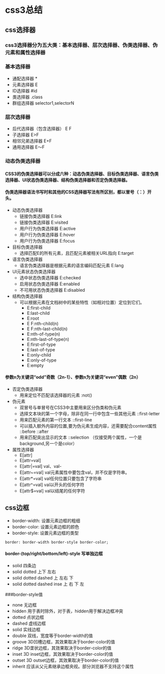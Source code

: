 # css3总结

## css选择器
### css3选择器分为五大类：基本选择器、层次选择器、伪类选择器、伪元素和属性选择器

### 基本选择器
- 通配选择器 *
- 元素选择器 E
- ID选择器 #id
- 类选择器 .class
- 群组选择器 selector1,selectorN

### 层次选择器
- 后代选择器（包含选择器） E F
- 子选择器              E>F
- 相邻兄弟选择器         E+F
- 通用选择器            E～F

### 动态伪类选择器
#### CSS3的伪类选择器可以分成六种：动态伪类选择器、目标伪类选择器、语言伪类选择器、UI状态伪类选择器、结构伪类选择器和否定伪类选择器。
#### 伪类选择器语法书写时和其他的CSS选择器写法有所区别，都以冒号（：）开头。
- 动态伪类选择器
  + 链接伪类选择器 E:link
  + 链接伪类选择器 E:visited
  + 用户行为伪类选择器 E:active
  + 用户行为伪类选择器 E:hover
  + 用户行为伪类选择器 E:focus
- 目标伪类选择器
  + 选择匹配E的所有元素，且匹配元素被相关URL指向 E:target
- 语言伪类选择器
  + 语言伪类选择器是根据元素的语言编码匹配元素  E:lang
- UI元素状态伪类选择器
  + 选中状态伪类选择器    E:checked
  + 启用状态伪类选择器    E:enabled
  + 不可用状态伪类选择器   E:disabled
- 结构伪类选择器
  + 可以根据元素在文档树中的某些特性（如相对位置）定位到它们。
    - E:first-child
    - E:last-child
    - E:root
    - E F:nth-child(n)
    - E F:nth-last-child(n)
    - E:nth-of-type(n)
    - E:nth-last-of-type(n)
    - E:first-of-type
    - E:last-of-type
    - E:only-child
    - E:only-of-type
    - E:empty
#### 参数n为关键词“odd”奇数（2n-1）、参数n为关键词“even”偶数（2n）
- 否定伪类选择器
  + 用来定位不匹配该选择器的元素  :not()
- 伪元素
  + 双冒号与单冒号在CSS3中主要用来区分伪类和伪元素
  + 选择文本块的第一个字母，除非在同一行中包含一些其他元素 ::first-letter
  + 用来匹配元素的第一行文本 ::first-line
  + 可以插入额外内容的位置,要为伪元素生成内容，还需要配合content属性 ::before ::after
  + 用来匹配突出显示的文本  ::selection （仅接受两个属性，一个是background,另一个是color）
- 属性选择器
  + E[attr]
  + E[attr=val]
  + E[attr|=val] val、val-
  + E[attr~=val] val元素属性中要包含val，并不仅是字符串。
  + E[attr*=val] val任何位置只要包含了字符串
  + E[attr^=val] val以开头的任何字符
  + E[attr$=val] val以结尾的任何字符

## css边框
- border-width: 设置元素边框的粗细
- border-color: 设置元素边框的颜色
- border-style: 设置元素边框的类型
```
border: border-width border-style border-color;
```
#### border-(top/right/bottom/left)-style 写单独边框
+ solid 四条边
+ solid dotted 上下 左右
+ solid dotted dashed 上 左右 下
+ solid dotted dashed inse 上 右 下 左

###border-style值
+ none    无边框
+ hidden  用于表时除外，对于表，hidden用于解决边框冲突
+ dotted  点状边框
+ dashed  虚线边框
+ solid   实线边框
+ double  双线，宽度等于border-width的值
+ groove  3D凹槽边框，其效果取决于border-color的值
+ ridge   3D垄状边框，其效果取决于border-color的值
+ inset   3D inset边框，其效果取决于border-color的值
+ outset  3D outset边框，其效果取决于border-color的值
+ inherit 应该从父元素继承边框央视。部分浏览器不支持这个属性
